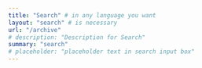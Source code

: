 ```yaml
---
title: "Search" # in any language you want
layout: "search" # is necessary
url: "/archive"
# description: "Description for Search"
summary: "search"
# placeholder: "placeholder text in search input box"
---
```

